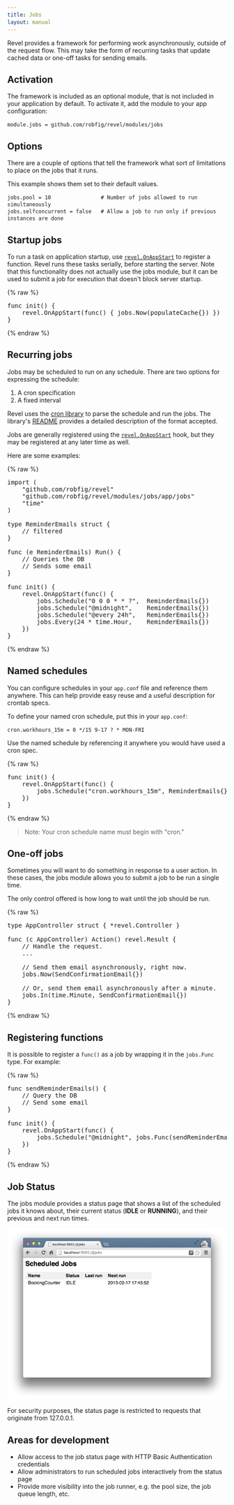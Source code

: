 ```yaml
---
title: Jobs
layout: manual
---
```


Revel provides a framework for performing work asynchronously, outside of the
request flow.  This may take the form of recurring tasks that update cached data
or one-off tasks for sending emails.

## Activation

The framework is included as an optional module, that is not included in your
application by default.  To activate it, add the module to your app
configuration:

    module.jobs = github.com/robfig/revel/modules/jobs

## Options

There are a couple of options that tell the framework what sort of limitations
to place on the jobs that it runs.

This example shows them set to their default values.

    jobs.pool = 10                # Number of jobs allowed to run simultaneously
    jobs.selfconcurrent = false   # Allow a job to run only if previous instances are done

## Startup jobs

To run a task on application startup, use
[`revel.OnAppStart`](../docs/godoc/init.html#OnAppStart) to register a function.
Revel runs these tasks serially, before starting the server.  Note that this
functionality does not actually use the jobs module, but it can be used to
submit a job for execution that doesn't block server startup.

{% raw %}
<pre class="prettyprint lang-go">
func init() {
    revel.OnAppStart(func() { jobs.Now(populateCache{}) })
}
</pre>
{% endraw %}

## Recurring jobs

Jobs may be scheduled to run on any schedule.  There are two options for expressing the schedule:

1. A cron specification
2. A fixed interval

Revel uses the [cron library](https://github.com/robfig/cron) to parse the
schedule and run the jobs.  The library's
[README](https://github.com/robfig/cron/master/README.md) provides a detailed
description of the format accepted.

Jobs are generally registered using the
[`revel.OnAppStart`](../docs/godoc/init.html#OnAppStart) hook, but they may be
registered at any later time as well.

Here are some examples:

{% raw %}
<pre class="prettyprint lang-go">
import (
    "github.com/robfig/revel"
    "github.com/robfig/revel/modules/jobs/app/jobs"
    "time"
)

type ReminderEmails struct {
    // filtered
}

func (e ReminderEmails) Run() {
    // Queries the DB
    // Sends some email
}

func init() {
    revel.OnAppStart(func() {
        jobs.Schedule("0 0 0 * * ?",  ReminderEmails{})
        jobs.Schedule("@midnight",    ReminderEmails{})
        jobs.Schedule("@every 24h",   ReminderEmails{})
        jobs.Every(24 * time.Hour,    ReminderEmails{})
    })
}
</pre>
{% endraw %}

## Named schedules

You can configure schedules in your `app.conf` file and reference them anywhere.
This can help provide easy reuse and a useful description for crontab specs.

To define your named cron schedule, put this in your `app.conf`:

    cron.workhours_15m = 0 */15 9-17 ? * MON-FRI

Use the named schedule by referencing it anywhere you would have used a
cron spec.

{% raw %}
<pre class="prettyprint lang-go">
func init() {
    revel.OnAppStart(func() {
        jobs.Schedule("cron.workhours_15m", ReminderEmails{})
    })
}
</pre>
{% endraw %}

> Note: Your cron schedule name must begin with "cron."

## One-off jobs

Sometimes you will want to do something in response to a user action.  In these
cases, the jobs module allows you to submit a job to be run a single time.

The only control offered is how long to wait until the job should be run.

{% raw %}
<pre class="prettyprint lang-go">
type AppController struct { *revel.Controller }

func (c AppController) Action() revel.Result {
    // Handle the request.
    ...

    // Send them email asynchronously, right now.
    jobs.Now(SendConfirmationEmail{})

    // Or, send them email asynchronously after a minute.
    jobs.In(time.Minute, SendConfirmationEmail{})
}
</pre>
{% endraw %}

## Registering functions

It is possible to register a `func()` as a job by wrapping it in the `jobs.Func`
type.  For example:

{% raw %}
<pre class="prettyprint lang-go">
func sendReminderEmails() {
    // Query the DB
    // Send some email
}

func init() {
    revel.OnAppStart(func() {
        jobs.Schedule("@midnight", jobs.Func(sendReminderEmails))
    })
}
</pre>
{% endraw %}

## Job Status

The jobs module provides a status page that shows a list of the scheduled jobs
it knows about, their current status (**IDLE** or **RUNNING**), and their
previous and next run times.

![Job Status Page](../img/jobs-status.png)

For security purposes, the status page is restricted to requests that originate
from 127.0.0.1.

## Areas for development

* Allow access to the job status page with HTTP Basic Authentication credentials
* Allow administrators to run scheduled jobs interactively from the status page
* Provide more visibility into the job runner, e.g. the pool size, the job queue length, etc.

